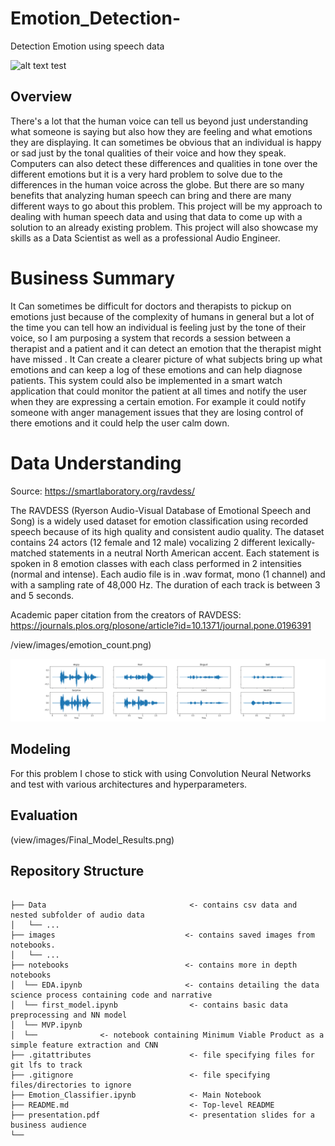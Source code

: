 # Emotion_Detection-


Detection Emotion using speech data

![alt text](https://www.google.com/url?sa=i&url=https%3A%2F%2Fgithub.com%2FSuyashMore%2FMevonAI-Speech-Emotion-Recognition&psig=AOvVaw27t-cKarKKwzi-rNOrvd1G&ust=1639080175640000&source=images&cd=vfe&ved=0CAsQjRxqFwoTCNj8ns__1PQCFQAAAAAdAAAAABAE)
test

## Overview 
 There's a lot that the human voice can tell us beyond just understanding what someone is saying but also how they are feeling and what emotions they are displaying. It can sometimes be obvious that an individual is happy or sad just by the tonal qualities of their voice and how they speak. Computers can also detect these differences and qualities in tone over the different emotions but it is a very hard problem to solve due to the differences in the human voice across the globe. But there are so many benefits that analyzing human speech can bring and there are many different ways to go about this problem. This project will be my approach to dealing with human speech data and using that data to come up with a solution to an already existing problem. This project will also showcase my skills as a Data Scientist as well as a professional Audio Engineer. 

# Business Summary 

 It Can sometimes be difficult for doctors and therapists to pickup on emotions just because of the complexity of humans in general but a lot of the time you can tell how an individual is feeling just by the tone of their voice, so I am purposing a system that records a session between a therapist and a patient and it can detect an emotion that the therapist might have missed . It Can create a clearer picture of what subjects bring up what emotions and can keep a log of these emotions and can help diagnose patients. This system could also be implemented in a smart watch application that could monitor the patient at all times and notify the user when they are expressing a certain emotion. For example it could notify someone with anger management issues that they are losing control of there emotions and it could help the user calm down. 




# Data Understanding 

Source: https://smartlaboratory.org/ravdess/

The RAVDESS (Ryerson Audio-Visual Database of Emotional Speech and Song) is a widely used dataset for emotion classification using recorded speech because of its high quality and consistent audio quality. The dataset contains 24 actors (12 female and 12 male) vocalizing 2 different lexically-matched statements in a neutral North American accent. Each statement is spoken in 8 emotion classes with each class performed in 2 intensities (normal and intense). Each audio file is in .wav format, mono (1 channel) and with a sampling rate of 48,000 Hz. The duration of each track is between 3 and 5 seconds. 


Academic paper citation from the creators of RAVDESS:  https://journals.plos.org/plosone/article?id=10.1371/journal.pone.0196391


/view/images/emotion_count.png)



![Emotions and Loudness](https://github.com/Jyve00/Emotion_Detection-/blob/main/Emotion%20Classes.png)


## Modeling 
 
For this problem I chose to stick with using Convolution Neural Networks and test with various architectures and hyperparameters. 


## Evaluation 

(view/images/Final_Model_Results.png)



## Repository Structure

```

├── Data                                <- contains csv data and nested subfolder of audio data
│   └── ...
├── images                             <- contains saved images from notebooks. 
│   └── ...
├── notebooks                          <- contains more in depth notebooks 
│  └── EDA.ipynb                       <- contains detailing the data science process containing code and narrative
│  └── first_model.ipynb                <- contains basic data preprocessing and NN model
│  └── MVP.ipynb
│  └──              <- notebook containing Minimum Viable Product as a simple feature extraction and CNN
├── .gitattributes                      <- file specifying files for git lfs to track
├── .gitignore                          <- file specifying files/directories to ignore
├── Emotion_Classifier.ipynb            <- Main Notebook 
├── README.md                           <- Top-level README
├── presentation.pdf                    <- presentation slides for a business audience
└── 